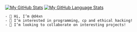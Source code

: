 [![My GitHub Stats](https://github-readme-stats.vercel.app/api?username=d4xn&hide=contribs,prs&show_icons=true&theme=tokyonight)]()
[![My GitHub Language Stats](https://github-readme-stats.vercel.app/api/top-langs/?username=d4xn&langs_count=5&layout=compact&theme=tokyonight)]()

```
- 👋 Hi, I’m @d4xn
- 👀 I’m interested in programming, cp and ethical hacking!
- 💞️ I’m looking to collaborate on interesting projects!
```

<!---
d4xn/d4xn is a ✨ special ✨ repository because its `README.md` (this file) appears on your GitHub profile.
You can click the Preview link to take a look at your changes.
--->

